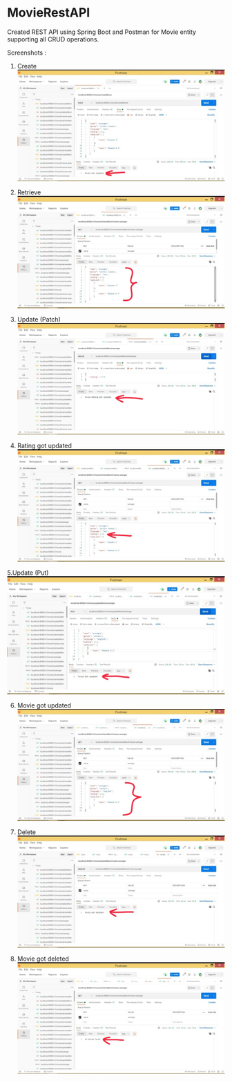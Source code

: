 # MovieRestAPI

Created REST API using Spring Boot and Postman for Movie entity supporting all CRUD operations.

Screenshots :

1. Create
![Screenshot_20210708-183329__01__01](https://github.com/SumitDutta1997/MovieRestAPI/blob/master/Screenshot_20210708-183329__01__01.jpg)

2. Retrieve
![Screenshot_20210708-183331__01__01](https://github.com/SumitDutta1997/MovieRestAPI/blob/master/Screenshot_20210708-183331__01__01.jpg)

3. Update (Patch)
![Screenshot_20210708-183333__01__01](https://github.com/SumitDutta1997/MovieRestAPI/blob/master/Screenshot_20210708-183333__01__01.jpg)

4. Rating got updated
![Screenshot_20210708-183335__01__01](https://github.com/SumitDutta1997/MovieRestAPI/blob/master/Screenshot_20210708-183335__01__01.jpg)

5.Update (Put)
![Screenshot_20210708-183337__01__01](https://github.com/SumitDutta1997/MovieRestAPI/blob/master/Screenshot_20210708-183337__01__01.jpg)

6. Movie got updated
![Screenshot_20210708-183339__01__01](https://github.com/SumitDutta1997/MovieRestAPI/blob/master/Screenshot_20210708-183339__01__01.jpg)

7. Delete
![Screenshot_20210708-183341__01__01](https://github.com/SumitDutta1997/MovieRestAPI/blob/master/Screenshot_20210708-183341__01__01.jpg)

8. Movie got deleted
![Screenshot_20210708-183343__01__01](https://github.com/SumitDutta1997/MovieRestAPI/blob/master/Screenshot_20210708-183343__01__01.jpg)
